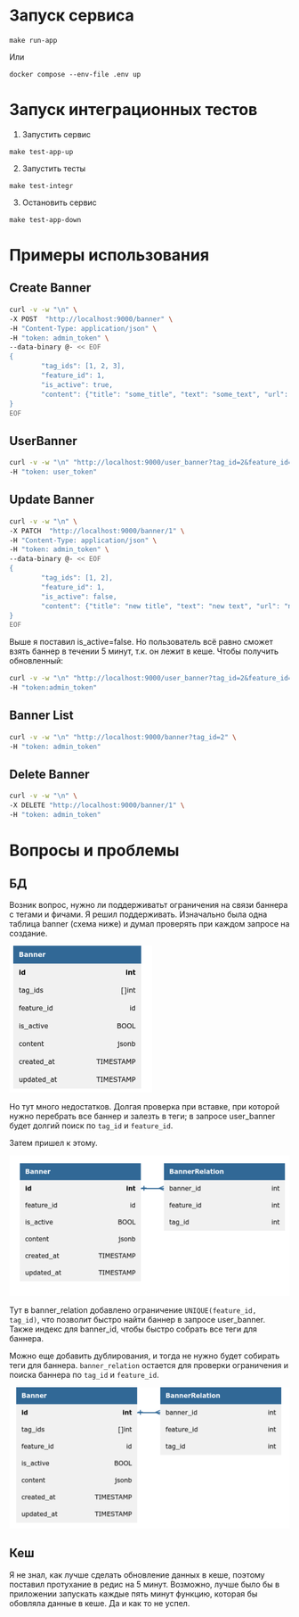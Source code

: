 # Запуск сервиса
```
make run-app
```
Или
```
docker compose --env-file .env up
```

# Запуск интеграционных тестов
1. Запустить сервис
```
make test-app-up
```
2. Запустить тесты
```
make test-integr
```
3. Остановить сервис
```
make test-app-down
```

# Примеры использования
## Create Banner
```bash
curl -v -w "\n" \
-X POST  "http://localhost:9000/banner" \
-H "Content-Type: application/json" \
-H "token: admin_token" \
--data-binary @- << EOF
{
        "tag_ids": [1, 2, 3], 
        "feature_id": 1, 
        "is_active": true, 
        "content": {"title": "some_title", "text": "some_text", "url": "some_url"}
}
EOF
```

## UserBanner
```bash
curl -v -w "\n" "http://localhost:9000/user_banner?tag_id=2&feature_id=1" \
-H "token: user_token"
```

## Update Banner
```bash
curl -v -w "\n" \
-X PATCH  "http://localhost:9000/banner/1" \
-H "Content-Type: application/json" \
-H "token: admin_token" \
--data-binary @- << EOF
{
        "tag_ids": [1, 2], 
        "feature_id": 1, 
        "is_active": false, 
        "content": {"title": "new title", "text": "new text", "url": "new url"}
}
EOF
```

Выше я поставил is_active=false. Но пользователь всё равно сможет взять баннер в течении 5 минут, т.к. он лежит в кеше.
Чтобы получить обновленный:
```bash
curl -v -w "\n" "http://localhost:9000/user_banner?tag_id=2&feature_id=1&use_last_revision=true" \
-H "token:admin_token"
```

## Banner List
```bash
curl -v -w "\n" "http://localhost:9000/banner?tag_id=2" \
-H "token: admin_token"
```

## Delete Banner
```bash
curl -v -w "\n" \
-X DELETE "http://localhost:9000/banner/1" \
-H "token: admin_token"
```

# Вопросы и проблемы
## БД
Возник вопрос, нужно ли поддерживатьт ограничения на связи баннера с тегами и фичами. Я решил поддерживать. Изначально была одна таблица banner (схема ниже) и думал проверять при каждом запросе на создание.

![alt text](image.png)


Но тут много недостатков. Долгая проверка при вставке, при которой нужно перебрать все баннер и залезть в теги; в запросе user_banner будет долгий поиск по `tag_id` и `feature_id`.

Затем пришел к этому.

![alt text](image-2.png)


Тут в banner_relation добавлено ограничение `UNIQUE(feature_id, tag_id)`, что позволит быстро найти баннер в запросе user_banner.
Также индекс для banner_id, чтобы быстро собрать все теги для баннера.

Можно еще добавить дублирования, и тогда не нужно будет собирать теги для баннера. `banner_relation` остается для проверки ограничения и поиска баннера по `tag_id` и `feature_id`.

![alt text](image-1.png)

## Кеш
Я не знал, как лучше сделать обновление данных в кеше, поэтому поставил протухание в редис на 5 минут. Возможно, лучше было бы в приложении запускать каждые пять минут функцию, которая бы обовляла данные в кеше. Да и как то не успел.

